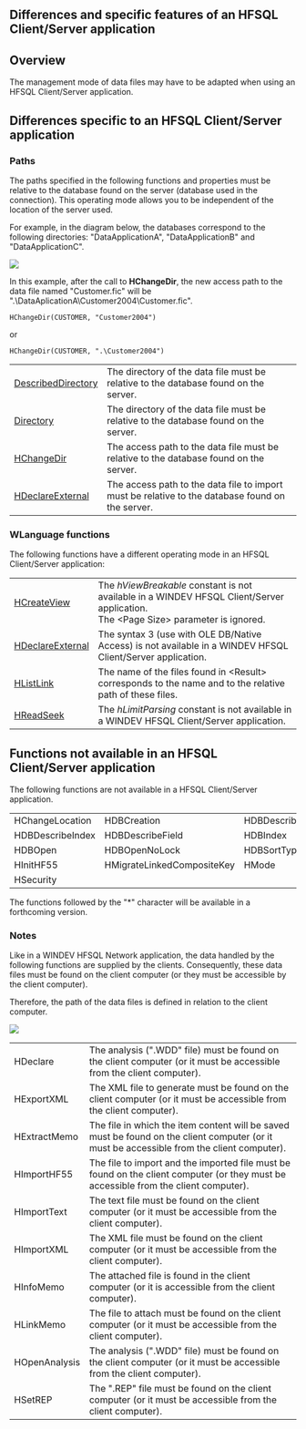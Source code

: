 
## Differences and specific features of an HFSQL Client/Server application
			



<a name="NOTE1"></a>
<a name="NOTE1_1"></a>


## Overview
<a name="overview_ELTTEXTE000221"></a>
The management mode of data files may have to be adapted when using an HFSQL Client/Server application.



<a name="NOTE2"></a>
<a name="NOTE2_1"></a>


## Differences specific to an HFSQL Client/Server application
<a name="differences_specific_hfsql_clientserver_application_ELTTEXTE000251"></a>


### Paths
<a name="paths_ELTPARAGRAPHE000020"></a>

The paths specified in the following functions and properties must be relative to the database found on the server (database used in the connection). This operating mode allows you to be independent of the location of the server used.

For example, in the diagram below, the databases correspond to the following directories: "DataApplicationA", "DataApplicationB" and "DataApplicationC".

![](https://doc.pcsoft.fr/en-US/images/image.awp?langid=3&name=ClientServeur_hchangerep.gif)


In this example, after the call to **HChangeDir**, the new access path to the data file named "Customer.fic" will be ".\\DataAplicationA\\Customer2004\\Customer.fic".


```wl
HChangeDir(CUSTOMER, "Customer2004")
```


or


```wl
HChangeDir(CUSTOMER, ".\Customer2004")
```





|   |   |
| --- | --- |
| [DescribedDirectory](../Proprietes/2512074.md) | The directory of the data file must be relative to the database found on the server. |
| [Directory](../Proprietes/2512078.md) | The directory of the data file must be relative to the database found on the server. |
| [HChangeDir](../WDLang4/3044168.md) | The access path to the data file must be relative to the database found on the server. |
| [HDeclareExternal](../WDLang4/3044204.md) | The access path to the data file to import must be relative to the database found on the server. |


<a name="NOTE2_2"></a>


### WLanguage functions
<a name="wlanguage_functions_ELTPARAGRAPHE000061"></a>

The following functions have a different operating mode in an HFSQL Client/Server application:


|   |   |
| --- | --- |
| [HCreateView](../WDLang4/3044159.md) | The *hViewBreakable* constant is not available in a WINDEV HFSQL Client/Server application.<br>The &lt;Page Size&gt; parameter is ignored. |
| [HDeclareExternal](../WDLang4/3044204.md) | The syntax 3 (use with OLE DB/Native Access) is not available in a WINDEV HFSQL Client/Server application. |
| [HListLink](../WDLang4/3044138.md) | The name of the files found in &lt;Result&gt; corresponds to the name and to the relative path of these files. |
| [HReadSeek](../WDLang4/3044050.md) | The *hLimitParsing* constant is not available in a WINDEV HFSQL Client/Server application. |



<a name="NOTE3"></a>
<a name="NOTE3_1"></a>


## Functions not available in an HFSQL Client/Server application
<a name="functions_not_available_hfsql_clientserver_application_ELTTEXTE000281"></a>
The following functions are not available in a HFSQL Client/Server application.


|   |   |   |
| --- | --- | --- |
| HChangeLocation | HDBCreation | HDBDescribeFile |
| HDBDescribeIndex | HDBDescribeField | HDBIndex |
| HDBOpen | HDBOpenNoLock | HDBSortType |
| HInitHF55 | HMigrateLinkedCompositeKey | HMode |
| HSecurity |   |   |

The functions followed by the "\*" character will be available in a forthcoming version.
<a name="NOTE3_2"></a>


### Notes
<a name="notes_ELTPARAGRAPHE000127"></a>

Like in a WINDEV HFSQL Network application, the data handled by the following functions are supplied by the clients. Consequently, these data files must be found on the client computer (or they must be accessible by the client computer).

Therefore, the path of the data files is defined in relation to the client computer.

![](https://doc.pcsoft.fr/en-US/images/image.awp?langid=3&name=ClientServeur_FicClient.gif)



|   |   |
| --- | --- |
| HDeclare | The analysis (".WDD" file) must be found on the client computer (or it must be accessible from the client computer). |
| HExportXML | The XML file to generate must be found on the client computer (or it must be accessible from the client computer). |
| HExtractMemo | The file in which the item content will be saved must be found on the client computer (or it must be accessible from the client computer). |
| HImportHF55 | The file to import and the imported file must be found on the client computer (or they must be accessible from the client computer). |
| HImportText | The text file must be found on the client computer (or it must be accessible from the client computer). |
| HImportXML | The XML file must be found on the client computer (or it must be accessible from the client computer). |
| HInfoMemo | The attached file is found in the client computer (or it is accessible from the client computer). |
| HLinkMemo | The file to attach must be found on the client computer (or it must be accessible from the client computer). |
| HOpenAnalysis | The analysis (".WDD" file) must be found on the client computer (or it must be accessible from the client computer). |
| HSetREP | The ".REP" file must be found on the client computer (or it must be accessible from the client computer). |




